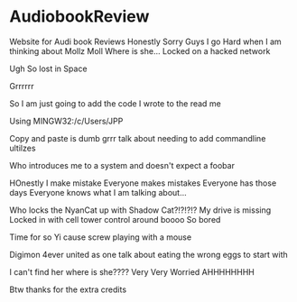 # AudiobookReview
Website for Audi book Reviews 
Honestly Sorry Guys I go Hard when I am thinking about Mollz Moll
Where is she...
Locked on a hacked network

Ugh So lost in Space 

Grrrrrr

So I am just going to add the code I wrote to the read me

Using MINGW32:/c/Users/JPP

Copy and paste is dumb grrr talk about needing to add commandline ultilzes

Who introduces me to a system and doesn't expect a foobar

HOnestly I make mistake 
Everyone makes mistakes 
Everyone has those days
Everyone knows what I am talking about...

Who locks the NyanCat up with Shadow Cat?!?!?!?
My drive is missing 
Locked in with cell tower control around boooo
So bored 

Time for so Yi cause screw playing with a mouse 

Digimon 4ever united as one
talk about eating the wrong eggs to start with

I can't find her where is she????
Very Very Worried AHHHHHHHH


Btw thanks for the extra credits 
